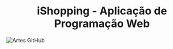 # <h1 align="center"> iShopping - Aplicação de Programação Web </h1>

![Artes GitHub](https://user-images.githubusercontent.com/71740181/180843801-90b882a6-0d89-4730-af24-38c8fad4027e.png)
